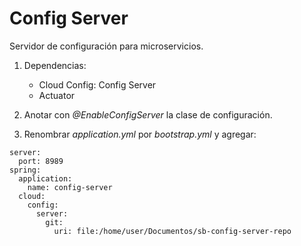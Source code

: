 # Config Server

Servidor de configuración para microservicios.

1. Dependencias:
	* Cloud Config: Config Server
	* Actuator

2. Anotar con *@EnableConfigServer* la clase de configuración.

3. Renombrar *application.yml* por *bootstrap.yml* y agregar:
```[yml]
server:
  port: 8989
spring:
  application:
    name: config-server
  cloud:
    config:
      server:
        git:
          uri: file:/home/user/Documentos/sb-config-server-repo
```